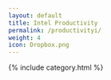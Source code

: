 ```yaml
---
layout: default
title: Intel Productivity
permalink: /productivityi/
weight: 4
icon: Dropbox.png
---
```

{% include category.html %}

